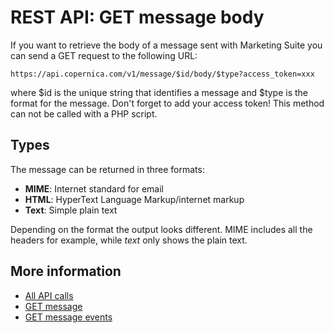 # REST API: GET message body

If you want to retrieve the body of a message sent with Marketing Suite 
you can send a GET request to the following URL:

`https://api.copernica.com/v1/message/$id/body/$type?access_token=xxx`

where $id is the unique string that identifies a message and $type is 
the format for the message. Don't forget to add your access token! 
This method can not be called with a PHP script.

## Types

The message can be returned in three formats:

* **MIME**: Internet standard for email
* **HTML**: HyperText Language Markup/internet markup
* **Text**: Simple plain text

Depending on the format the output looks different. MIME includes all 
the headers for example, while *text* only shows the plain text.

## More information

* [All API calls](./rest-api)
* [GET message](./rest-get-message)
* [GET message events](./rest-get-message-events)
